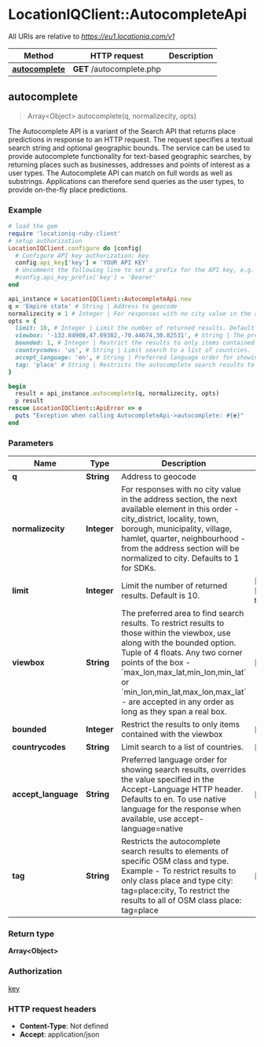 # LocationIQClient::AutocompleteApi

All URIs are relative to *https://eu1.locationiq.com/v1*

Method | HTTP request | Description
------------- | ------------- | -------------
[**autocomplete**](AutocompleteApi.md#autocomplete) | **GET** /autocomplete.php | 



## autocomplete

> Array&lt;Object&gt; autocomplete(q, normalizecity, opts)



The Autocomplete API is a variant of the Search API that returns place predictions in response to an HTTP request.  The request specifies a textual search string and optional geographic bounds.  The service can be used to provide autocomplete functionality for text-based geographic searches, by returning places such as businesses, addresses and points of interest as a user types. The Autocomplete API can match on full words as well as substrings. Applications can therefore send queries as the user types, to provide on-the-fly place predictions.

### Example

```ruby
# load the gem
require 'locationiq-ruby-client'
# setup authorization
LocationIQClient.configure do |config|
  # Configure API key authorization: key
  config.api_key['key'] = 'YOUR API KEY'
  # Uncomment the following line to set a prefix for the API key, e.g. 'Bearer' (defaults to nil)
  #config.api_key_prefix['key'] = 'Bearer'
end

api_instance = LocationIQClient::AutocompleteApi.new
q = 'Empire state' # String | Address to geocode
normalizecity = 1 # Integer | For responses with no city value in the address section, the next available element in this order - city_district, locality, town, borough, municipality, village, hamlet, quarter, neighbourhood - from the address section will be normalized to city. Defaults to 1 for SDKs.
opts = {
  limit: 10, # Integer | Limit the number of returned results. Default is 10.
  viewbox: '-132.84908,47.69382,-70.44674,30.82531', # String | The preferred area to find search results.  To restrict results to those within the viewbox, use along with the bounded option. Tuple of 4 floats. Any two corner points of the box - `max_lon,max_lat,min_lon,min_lat` or `min_lon,min_lat,max_lon,max_lat` - are accepted in any order as long as they span a real box. 
  bounded: 1, # Integer | Restrict the results to only items contained with the viewbox
  countrycodes: 'us', # String | Limit search to a list of countries.
  accept_language: 'en', # String | Preferred language order for showing search results, overrides the value specified in the Accept-Language HTTP header. Defaults to en. To use native language for the response when available, use accept-language=native
  tag: 'place' # String | Restricts the autocomplete search results to elements of specific OSM class and type.  Example - To restrict results to only class place and type city: tag=place:city, To restrict the results to all of OSM class place: tag=place
}

begin
  result = api_instance.autocomplete(q, normalizecity, opts)
  p result
rescue LocationIQClient::ApiError => e
  puts "Exception when calling AutocompleteApi->autocomplete: #{e}"
end
```

### Parameters


Name | Type | Description  | Notes
------------- | ------------- | ------------- | -------------
 **q** | **String**| Address to geocode | 
 **normalizecity** | **Integer**| For responses with no city value in the address section, the next available element in this order - city_district, locality, town, borough, municipality, village, hamlet, quarter, neighbourhood - from the address section will be normalized to city. Defaults to 1 for SDKs. | 
 **limit** | **Integer**| Limit the number of returned results. Default is 10. | [optional] [default to 10]
 **viewbox** | **String**| The preferred area to find search results.  To restrict results to those within the viewbox, use along with the bounded option. Tuple of 4 floats. Any two corner points of the box - &#x60;max_lon,max_lat,min_lon,min_lat&#x60; or &#x60;min_lon,min_lat,max_lon,max_lat&#x60; - are accepted in any order as long as they span a real box.  | [optional] 
 **bounded** | **Integer**| Restrict the results to only items contained with the viewbox | [optional] 
 **countrycodes** | **String**| Limit search to a list of countries. | [optional] 
 **accept_language** | **String**| Preferred language order for showing search results, overrides the value specified in the Accept-Language HTTP header. Defaults to en. To use native language for the response when available, use accept-language&#x3D;native | [optional] 
 **tag** | **String**| Restricts the autocomplete search results to elements of specific OSM class and type.  Example - To restrict results to only class place and type city: tag&#x3D;place:city, To restrict the results to all of OSM class place: tag&#x3D;place | [optional] 

### Return type

**Array&lt;Object&gt;**

### Authorization

[key](../README.md#key)

### HTTP request headers

- **Content-Type**: Not defined
- **Accept**: application/json

